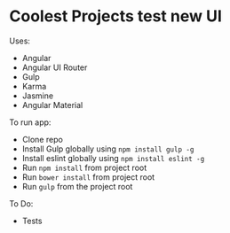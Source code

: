 Coolest Projects test new UI
============================

Uses:

* Angular
* Angular UI Router
* Gulp
* Karma
* Jasmine
* Angular Material


To run app:

* Clone repo
* Install Gulp globally using `npm install gulp -g`
* Install eslint globally using `npm install eslint -g`
* Run `npm install` from project root
* Run `bower install` from project root
* Run `gulp` from the project root



To Do:

* Tests


